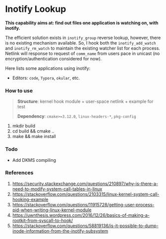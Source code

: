 # Inotify Lookup

**This capability aims at: find out files one application is watching on, with inotify.**

The efficient solution exists in `inotify_group` reverse lookup, however, there is no existing mechanism available. So, I hook both the `inotify_add_watch` and `inotify_rm_watch` to maintain the existing watcher list for each process. Netlink will response to request of `comm_name` from users pace in unicast (no encryption/authentication considered for now).

Here lists some applications using inotify:

- Editors: `code`, `Typora`, `okular`, etc.



### How to use

> **Structure**: kernel hook module + user-space netlink + example for test
>
> **Dependency**: `cmake>=3.12.0`, `linux-headers-*`, `pkg-config`

1. mkdir build
2. cd build && cmake ..
3. make && make install



### Todo

- Add DKMS compiling

### References

1. https://security.stackexchange.com/questions/210897/why-is-there-a-need-to-modify-system-call-tables-in-linux
2. https://stackoverflow.com/questions/2103315/linux-kernel-system-call-hooking-example
3. https://stackoverflow.com/questions/11915728/getting-user-process-pid-when-writing-linux-kernel-module
4. https://uwnthesis.wordpress.com/2016/12/26/basics-of-making-a-rootkit-from-syscall-to-hook/
5. https://stackoverflow.com/questions/58819136/is-it-possible-to-dump-inode-information-from-the-inotify-subsystem